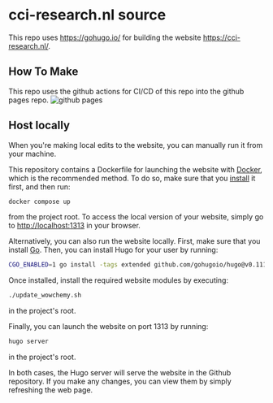 # cci-research.nl source

This repo uses https://gohugo.io/ for building the website https://cci-research.nl/. 

## How To Make

This repo uses the github actions for CI/CD of this repo into the github pages repo. ![github pages](https://github.com/uva-cci/cci-website/workflows/github%20pages/badge.svg?branch=master)


## Host locally
When you're making local edits to the website, you can manually run it from your machine.

This repository contains a Dockerfile for launching the website with [Docker](https://docker.com), which is the recommended method. To do so, make sure that you [install](https://docs.docker.com/get-started/get-docker/) it first, and then run:
```sh
docker compose up
```
from the project root. To access the local version of your website, simply go to <http://localhost:1313> in your browser.

Alternatively, you can also run the website locally. First, make sure that you install [Go](https://go.dev/learn/). Then, you can install Hugo for your user by running:
```sh
CGO_ENABLED=1 go install -tags extended github.com/gohugoio/hugo@v0.111.3
```

Once installed, install the required website modules by executing:
```sh
./update_wowchemy.sh
```
in the project's root.

Finally, you can launch the website on port 1313 by running:
```sh
hugo server
```
in the project's root.

In both cases, the Hugo server will serve the website in the Github repository. If you make any changes, you can view them by simply refreshing the web page.
